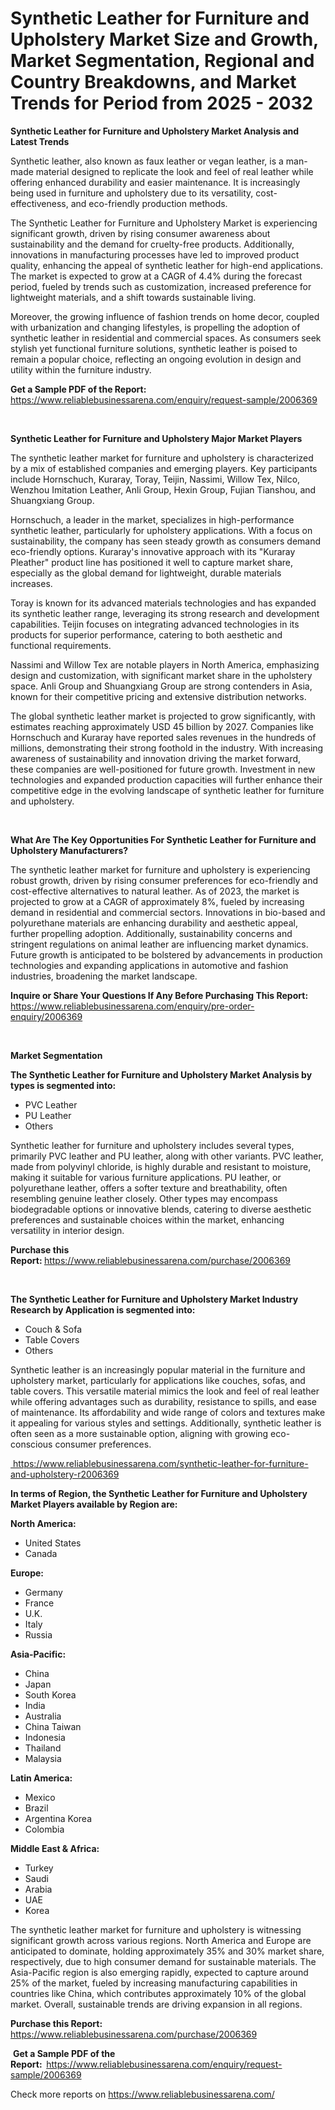 <p><h1>Synthetic Leather for Furniture and Upholstery Market Size and Growth, Market Segmentation, Regional and Country Breakdowns, and Market Trends for Period from 2025 -  2032</h1></p><p><strong>Synthetic Leather for Furniture and Upholstery Market Analysis and Latest Trends</strong></p>
<p><p>Synthetic leather, also known as faux leather or vegan leather, is a man-made material designed to replicate the look and feel of real leather while offering enhanced durability and easier maintenance. It is increasingly being used in furniture and upholstery due to its versatility, cost-effectiveness, and eco-friendly production methods. </p><p>The Synthetic Leather for Furniture and Upholstery Market is experiencing significant growth, driven by rising consumer awareness about sustainability and the demand for cruelty-free products. Additionally, innovations in manufacturing processes have led to improved product quality, enhancing the appeal of synthetic leather for high-end applications. The market is expected to grow at a CAGR of 4.4% during the forecast period, fueled by trends such as customization, increased preference for lightweight materials, and a shift towards sustainable living.</p><p>Moreover, the growing influence of fashion trends on home decor, coupled with urbanization and changing lifestyles, is propelling the adoption of synthetic leather in residential and commercial spaces. As consumers seek stylish yet functional furniture solutions, synthetic leather is poised to remain a popular choice, reflecting an ongoing evolution in design and utility within the furniture industry.</p></p>
<p><strong>Get a Sample PDF of the Report:&nbsp;</strong> <a href="https://www.reliablebusinessarena.com/enquiry/request-sample/2006369?utm_campaign=3533&utm_medium=2&utm_source=Github&utm_content=ia&utm_term=03042025&utm_id=synthetic-leather-for-furniture-and-upholstery">https://www.reliablebusinessarena.com/enquiry/request-sample/2006369</a></p>
<p>&nbsp;</p>
<p><strong>Synthetic Leather for Furniture and Upholstery Major Market Players</strong></p>
<p><p>The synthetic leather market for furniture and upholstery is characterized by a mix of established companies and emerging players. Key participants include Hornschuch, Kuraray, Toray, Teijin, Nassimi, Willow Tex, Nilco, Wenzhou Imitation Leather, Anli Group, Hexin Group, Fujian Tianshou, and Shuangxiang Group. </p><p>Hornschuch, a leader in the market, specializes in high-performance synthetic leather, particularly for upholstery applications. With a focus on sustainability, the company has seen steady growth as consumers demand eco-friendly options. Kuraray's innovative approach with its "Kuraray Pleather" product line has positioned it well to capture market share, especially as the global demand for lightweight, durable materials increases.</p><p>Toray is known for its advanced materials technologies and has expanded its synthetic leather range, leveraging its strong research and development capabilities. Teijin focuses on integrating advanced technologies in its products for superior performance, catering to both aesthetic and functional requirements.</p><p>Nassimi and Willow Tex are notable players in North America, emphasizing design and customization, with significant market share in the upholstery space. Anli Group and Shuangxiang Group are strong contenders in Asia, known for their competitive pricing and extensive distribution networks.</p><p>The global synthetic leather market is projected to grow significantly, with estimates reaching approximately USD 45 billion by 2027. Companies like Hornschuch and Kuraray have reported sales revenues in the hundreds of millions, demonstrating their strong foothold in the industry. With increasing awareness of sustainability and innovation driving the market forward, these companies are well-positioned for future growth. Investment in new technologies and expanded production capacities will further enhance their competitive edge in the evolving landscape of synthetic leather for furniture and upholstery.</p></p>
<p>&nbsp;</p>
<p><strong>What Are The Key Opportunities For Synthetic Leather for Furniture and Upholstery Manufacturers?</strong></p>
<p><p>The synthetic leather market for furniture and upholstery is experiencing robust growth, driven by rising consumer preferences for eco-friendly and cost-effective alternatives to natural leather. As of 2023, the market is projected to grow at a CAGR of approximately 8%, fueled by increasing demand in residential and commercial sectors. Innovations in bio-based and polyurethane materials are enhancing durability and aesthetic appeal, further propelling adoption. Additionally, sustainability concerns and stringent regulations on animal leather are influencing market dynamics. Future growth is anticipated to be bolstered by advancements in production technologies and expanding applications in automotive and fashion industries, broadening the market landscape.</p></p>
<p><strong>Inquire or Share Your Questions If Any Before Purchasing This Report:</strong> <a href="https://www.reliablebusinessarena.com/enquiry/pre-order-enquiry/2006369?utm_campaign=3533&utm_medium=2&utm_source=Github&utm_content=ia&utm_term=03042025&utm_id=synthetic-leather-for-furniture-and-upholstery">https://www.reliablebusinessarena.com/enquiry/pre-order-enquiry/2006369</a></p>
<p>&nbsp;</p>
<p><strong>Market Segmentation</strong></p>
<p><strong>The Synthetic Leather for Furniture and Upholstery Market Analysis by types is segmented into:</strong></p>
<p><ul><li>PVC Leather</li><li>PU Leather</li><li>Others</li></ul></p>
<p><p>Synthetic leather for furniture and upholstery includes several types, primarily PVC leather and PU leather, along with other variants. PVC leather, made from polyvinyl chloride, is highly durable and resistant to moisture, making it suitable for various furniture applications. PU leather, or polyurethane leather, offers a softer texture and breathability, often resembling genuine leather closely. Other types may encompass biodegradable options or innovative blends, catering to diverse aesthetic preferences and sustainable choices within the market, enhancing versatility in interior design.</p></p>
<p><strong>Purchase this Report:&nbsp;</strong><a href="https://www.reliablebusinessarena.com/purchase/2006369?utm_campaign=3533&utm_medium=2&utm_source=Github&utm_content=ia&utm_term=03042025&utm_id=synthetic-leather-for-furniture-and-upholstery">https://www.reliablebusinessarena.com/purchase/2006369</a></p>
<p>&nbsp;</p>
<p><strong>The Synthetic Leather for Furniture and Upholstery Market Industry Research by Application is segmented into:</strong></p>
<p><ul><li>Couch & Sofa</li><li>Table Covers</li><li>Others</li></ul></p>
<p><p>Synthetic leather is an increasingly popular material in the furniture and upholstery market, particularly for applications like couches, sofas, and table covers. This versatile material mimics the look and feel of real leather while offering advantages such as durability, resistance to spills, and ease of maintenance. Its affordability and wide range of colors and textures make it appealing for various styles and settings. Additionally, synthetic leather is often seen as a more sustainable option, aligning with growing eco-conscious consumer preferences.</p></p>
<p><a href="https://www.reliablebusinessarena.com/synthetic-leather-for-furniture-and-upholstery-r2006369?utm_campaign=3533&utm_medium=2&utm_source=Github&utm_content=ia&utm_term=03042025&utm_id=synthetic-leather-for-furniture-and-upholstery">&nbsp;https://www.reliablebusinessarena.com/synthetic-leather-for-furniture-and-upholstery-r2006369</a></p>
<p><strong>In terms of Region, the Synthetic Leather for Furniture and Upholstery Market Players available by Region are:</strong></p>
<p>
    <p> <strong> North America: </strong>
        <ul>
            <li>United States</li>
            <li>Canada</li>
        </ul>
        </p> 
    <p> <strong> Europe: </strong>
        <ul>
            <li>Germany</li>
            <li>France</li>
            <li>U.K.</li>
            <li>Italy</li>
            <li>Russia</li>
        </ul>
        </p> 
    <p> <strong> Asia-Pacific: </strong>
        <ul>
            <li>China</li>
            <li>Japan</li>
            <li>South Korea</li>
            <li>India</li>
            <li>Australia</li>
            <li>China Taiwan</li>
            <li>Indonesia</li>
            <li>Thailand</li>
            <li>Malaysia</li>
        </ul>
        </p> 
    <p> <strong> Latin America: </strong>
        <ul>
            <li>Mexico</li>
            <li>Brazil</li>
            <li>Argentina Korea</li>
            <li>Colombia</li>
        </ul>
        </p> 
    <p> <strong> Middle East & Africa: </strong>
        <ul>
            <li>Turkey</li>
            <li>Saudi</li>
            <li>Arabia</li>
            <li>UAE</li>
            <li>Korea</li>
        </ul>
    </p>
    </p>
<p><p>The synthetic leather market for furniture and upholstery is witnessing significant growth across various regions. North America and Europe are anticipated to dominate, holding approximately 35% and 30% market share, respectively, due to high consumer demand for sustainable materials. The Asia-Pacific region is also emerging rapidly, expected to capture around 25% of the market, fueled by increasing manufacturing capabilities in countries like China, which contributes approximately 10% of the global market. Overall, sustainable trends are driving expansion in all regions.</p></p>
<p><strong>Purchase this Report: </strong><a href="https://www.reliablebusinessarena.com/purchase/2006369?utm_campaign=3533&utm_medium=2&utm_source=Github&utm_content=ia&utm_term=03042025&utm_id=synthetic-leather-for-furniture-and-upholstery">https://www.reliablebusinessarena.com/purchase/2006369</a></p>
<p>&nbsp;<strong>Get a Sample PDF of the Report:&nbsp;&nbsp;</strong><a href="https://www.reliablebusinessarena.com/enquiry/request-sample/2006369?utm_campaign=3533&utm_medium=2&utm_source=Github&utm_content=ia&utm_term=03042025&utm_id=synthetic-leather-for-furniture-and-upholstery">https://www.reliablebusinessarena.com/enquiry/request-sample/2006369</a></p>
<p><strong></strong></p>
<p>Check more reports on <a href="https://www.reliablebusinessarena.com/?utm_campaign=3533&utm_medium=2&utm_source=Github&utm_content=ia&utm_term=03042025&utm_id=synthetic-leather-for-furniture-and-upholstery">https://www.reliablebusinessarena.com/</a></p>